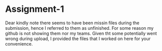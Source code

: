 # Assignment-1

Dear kindly note there seems to have been missin files during the submission, hence I referred to them as unfinished. For some reason my github is not showing them nor my teams.
Given tht some potentially went wrong during upload, I provided the files that I worked on here for your convenience. 
